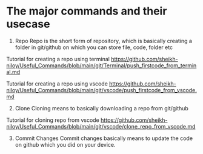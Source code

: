 # The major commands and their usecase 

1. Repo
Repo is the short form of repository, which is basically creating a folder in git/github on which you can store file, code, folder etc

Tutorial for creating a repo using terminal 
https://github.com/sheikh-niloy/Useful_Commands/blob/main/git/Terminal/push_firstcode_from_terminal.md

Tutorial for creating a repo using vscode
https://github.com/sheikh-niloy/Useful_Commands/blob/main/git/vscode/push_firstcode_from_vscode.md

2. Clone
Cloning means to basically downloading a repo from git/github

Tutorial for cloning repo from vscode
https://github.com/sheikh-niloy/Useful_Commands/blob/main/git/vscode/clone_repo_from_vscode.md

3. Commit Changes
Commit changes basically means to update the code on github which you did on your device. 
